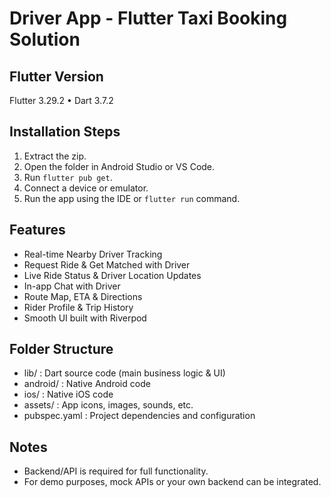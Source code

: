 # Driver App - Flutter Taxi Booking Solution

## Flutter Version
Flutter 3.29.2 • Dart 3.7.2

## Installation Steps
1. Extract the zip.
2. Open the folder in Android Studio or VS Code.
3. Run `flutter pub get`.
4. Connect a device or emulator.
5. Run the app using the IDE or `flutter run` command.

## Features
- Real-time Nearby Driver Tracking
- Request Ride & Get Matched with Driver
- Live Ride Status & Driver Location Updates
- In-app Chat with Driver
- Route Map, ETA & Directions
- Rider Profile & Trip History
- Smooth UI built with Riverpod

## Folder Structure
- lib/           : Dart source code (main business logic & UI)
- android/       : Native Android code
- ios/           : Native iOS code
- assets/        : App icons, images, sounds, etc.
- pubspec.yaml   : Project dependencies and configuration

## Notes
- Backend/API is required for full functionality.
- For demo purposes, mock APIs or your own backend can be integrated.

